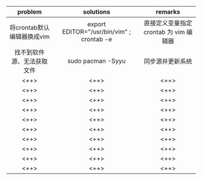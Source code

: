 |problem|solutions|remarks|
|:-:|:-:|:-:|
|将crontab默认编辑器换成vim|export EDITOR="/usr/bin/vim" ; crontab -e|直接定义变量指定 crontab 为 vim 编辑器|
|找不到软件源、无法获取文件|sudo pacman -Syyu |同步源并更新系统|
|<++>|<++>|<++>|
|<++>|<++>|<++>|
|<++>|<++>|<++>|
|<++>|<++>|<++>|
|<++>|<++>|<++>|
|<++>|<++>|<++>|
|<++>|<++>|<++>|
|<++>|<++>|<++>|
|<++>|<++>|<++>|
|<++>|<++>|<++>|
